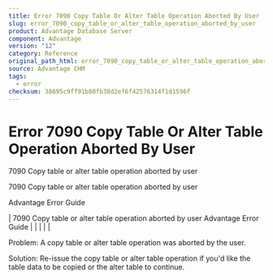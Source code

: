 ```yaml
---
title: Error 7090 Copy Table Or Alter Table Operation Aborted By User
slug: error_7090_copy_table_or_alter_table_operation_aborted_by_user
product: Advantage Database Server
component: Advantage
version: "12"
category: Reference
original_path_html: error_7090_copy_table_or_alter_table_operation_aborted_by_user.htm
source: Advantage CHM
tags:
  - error
checksum: 38695c9ff91b80fb38d2ef6f42576314f1d1596f
---
```


# Error 7090 Copy Table Or Alter Table Operation Aborted By User

7090 Copy table or alter table operation aborted by user

7090 Copy table or alter table operation aborted by user

Advantage Error Guide

| 7090 Copy table or alter table operation aborted by user  Advantage Error Guide |  |  |  |  |

Problem: A copy table or alter table operation was aborted by the user.

Solution: Re-issue the copy table or alter table operation if you'd like the table data to be copied or the alter table to continue.
